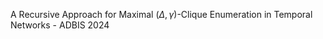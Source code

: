 A Recursive Approach for Maximal $(\Delta, \gamma)$-Clique Enumeration in Temporal Networks - ADBIS 2024
